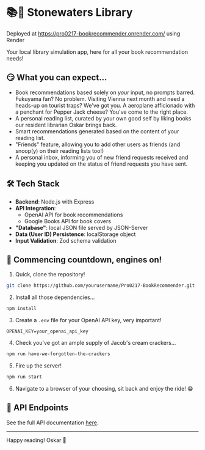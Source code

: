 # 📚🐶 Stonewaters Library

Deployed at https://pro0217-bookrecommender.onrender.com/ using Render

Your local library simulation app, here for all your book recommendation needs!

## 😏 What you can expect...

- Book recommendations based solely on *your* input, no prompts barred. Fukuyama fan? No problem. Visiting Vienna next month and need a heads-up on tourist traps? We've got you. A aeroplane afficionado with a penchant for Pepper Jack cheese? You've come to the right place.
- A personal reading list, curated by your own good self by liking books our resident librarian Oskar brings back.
- Smart recommendations generated based on the content of your reading list.
- "Friends" feature, allowing you to add other users as friends (and snoop(y) on their reading lists too!)
- A personal inbox, informing you of new friend requests received and keeping you updated on the status of friend requests you have sent.

## 🛠️ Tech Stack

- **Backend**: Node.js with Express
- **API Integration**:
  - OpenAI API for book recommendations
  - Google Books API for book covers
- **"Database"**: local JSON file served by JSON-Server
- **Data (User ID) Persistence**: localStorage object
- **Input Validation**: Zod schema validation

## 🚀 Commencing countdown, engines on!

1. Quick, clone the repository!
```bash
git clone https://github.com/yourusername/Pro0217-BookRecommender.git
```

2. Install all those dependencies...
```bash
npm install
```

3. Create a `.env` file for your OpenAI API key, very important!
```env
OPENAI_KEY=your_openai_api_key
```

4. Check you've got an ample supply of Jacob's cream crackers...
```bash
npm run have-we-forgotten-the-crackers
```

5. Fire up the server!
```bash
npm run start
```

6. Navigate to a browser of your choosing, sit back and enjoy the ride! 😁

## 🎯 API Endpoints

See the full API documentation [here](docs/api.md).

---
Happy reading! Oskar 🐾
